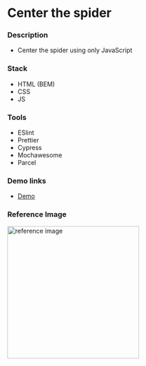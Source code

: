 # Center the spider

### Description

- Center the spider using only JavaScript

### Stack

- HTML (BEM)
- CSS
- JS

### Tools

- ESlint
- Prettier
- Cypress
- Mochawesome
- Parcel

### Demo links

- [Demo](https://AndriiZakharenko.github.io/center_spider/)

### Reference Image

<img src="./src/images/preview.png" alt="reference image" width="300px" />

